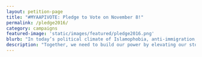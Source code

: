 ```yaml
---
layout: petition-page
title: "#MYAAPIVOTE: Pledge to Vote on November 8!"
permalink: /pledge2016/
category: campaigns
featured-image: 'static/images/featured/pledge2016.png'
blurb: "In today’s political climate of Islamophobia, anti-immigration, and racism, the stakes have never been higher and our voting power is both massive and crucial."
description: "Together, we need to build our power by elevating our stories and advocating for ourselves on issues that impact us. When our voting rights are under attack, it's more important than ever that we harness our political power at the ballots. Let’s elevate our voices and votes."
---
```

<link href='https://actionnetwork.org/css/style-embed-whitelabel.css' rel='stylesheet' type='text/css' /><script>window.yepnope || document.write('<script src="https://actionnetwork.org/includes/js/yepnope154-min.js"><\/script>');</script><script src='https://actionnetwork.org/widgets/v2/petition/join-18mr-in-pledging-to-vote-myaapivote?format=js&source=action-widget&style=full'></script><div id='can-petition-area-join-18mr-in-pledging-to-vote-myaapivote' style='width: 100%'><!-- this div is the target for our HTML insertion --></div>
<script>
	$(document).ready(function() {
		$('#can-petition-area-join-18mr-in-pledging-to-vote-myaapivote').on('can_embed_loaded', function() {
			document.getElementsByName("commit")[0].value = "Pledge to Vote";
			$(".action_sidebar h4").text("Pledge to Vote");
			var str = document.getElementsByClassName("action_status_running_total")[0].innerHTML;
			var txt = str.replace("Signatures Collected", "Pledges Made");
			document.getElementsByClassName("action_status_running_total")[0].innerHTML = txt;
			document.getElementById('form-comments').style.display="none";
			});
	});
</script>